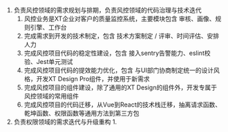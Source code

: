 1. 负责风控领域的需求规划与排期，负责风控领域的代码治理与技术迭代
    1. 风控业务是XT企业对客户的质量监控系统，主要模块包含 审核、画像、规则引擎、工作台
    2. 完成需求到开发的技术制定，包含 技术方案制定 / 评审、时间评估、安排人力
    3. 完成风控项目代码的稳定性建设，包含 接入sentry告警能力、eslint校验、Jest单元测试
    4. 完成风控项目代码的提效能力优化，包含 与UI部门协商制定统一的设计风格，开发XT Design Pro组件，并使用于新需求
    5. 完成风控项目的组件建设，除了通用的XT Design的组件外，开发专属于风控领域的常用组件
    6. 完成风控项目的代码迁移，从Vue到React的技术栈迁移，抽离请求函数、乾坤函数、权限函数等通用方法到第三方包
2. 负责权限领域的需求迭代与升级重构
    1. 
